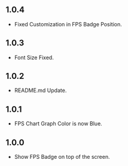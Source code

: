 ## 1.0.4

- Fixed Customization in FPS Badge Position.

## 1.0.3

- Font Size Fixed.

## 1.0.2

- README.md Update.

## 1.0.1

- FPS Chart Graph Color is now Blue.

## 1.0.0

- Show FPS Badge on top of the screen.

